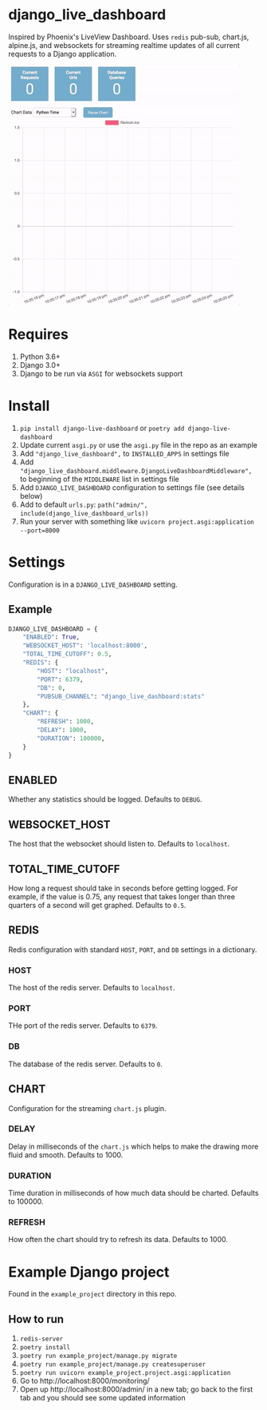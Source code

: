 # django_live_dashboard

Inspired by Phoenix's LiveView Dashboard. Uses `redis` pub-sub, chart.js, alpine.js, and websockets for streaming realtime updates of all current requests to a Django application.

![](https://github.com/adamghill/django-live-dashboard/blob/master/django-live-dashboard-demo.gif)

# Requires
1. Python 3.6+
1. Django 3.0+
1. Django to be run via `ASGI` for websockets support

# Install
1. `pip install django-live-dashboard` or `poetry add django-live-dashboard`
1. Update current `asgi.py` or use the `asgi.py` file in the repo as an example
1. Add `"django_live_dashboard",` to `INSTALLED_APPS` in settings file
1. Add `"django_live_dashboard.middleware.DjangoLiveDashboardMiddleware",` to beginning of the `MIDDLEWARE` list in settings file
1. Add `DJANGO_LIVE_DASHBOARD` configuration to settings file (see details below)
1. Add to default `urls.py`: `path("admin/", include(django_live_dashboard_urls))`
1. Run your server with something like `uvicorn project.asgi:application --port=8000`

# Settings
Configuration is in a `DJANGO_LIVE_DASHBOARD` setting.

## Example
```python
DJANGO_LIVE_DASHBOARD = {
    "ENABLED": True,
    "WEBSOCKET_HOST": 'localhost:8000',
    "TOTAL_TIME_CUTOFF": 0.5,
    "REDIS": {
        "HOST": "localhost",
        "PORT": 6379,
        "DB": 0,
        "PUBSUB_CHANNEL": "django_live_dashboard:stats"
    },
    "CHART": {
        "REFRESH": 1000,
        "DELAY": 1000,
        "DURATION": 100000,
    }
}
```

## ENABLED
Whether any statistics should be logged. Defaults to `DEBUG`.

## WEBSOCKET_HOST
The host that the websocket should listen to. Defaults to `localhost`.

## TOTAL_TIME_CUTOFF
How long a request should take in seconds before getting logged. For example, if the value is 0.75, any request that takes longer than three quarters of a second will get graphed. Defaults to `0.5`.

## REDIS
Redis configuration with standard `HOST`, `PORT`, and `DB` settings in a dictionary.

### HOST 
The host of the redis server. Defaults to `localhost`.

### PORT
THe port of the redis server. Defaults to `6379`.

### DB
The database of the redis server. Defaults to `0`.

## CHART
Configuration for the streaming `chart.js` plugin.

### DELAY
Delay in milliseconds of the `chart.js` which helps to make the drawing more fluid and smooth. Defaults to 1000.

### DURATION
Time duration in milliseconds of how much data should be charted. Defaults to 100000.

### REFRESH
How often the chart should try to refresh its data. Defaults to 1000.

# Example Django project

Found in the `example_project` directory in this repo.

## How to run

1. `redis-server`
1. `poetry install`
1. `poetry run example_project/manage.py migrate`
1. `poetry run example_project/manage.py createsuperuser`
1. `poetry run uvicorn example_project.project.asgi:application`
1. Go to http://localhost:8000/monitoring/
1. Open up http://localhost:8000/admin/ in a new tab; go back to the first tab and you should see some updated information
